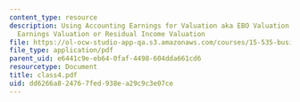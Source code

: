 ```yaml
---
content_type: resource
description: Using Accounting Earnings for Valuation aka EBO Valuation or Abnormal
  Earnings Valuation or Residual Income Valuation
file: https://ol-ocw-studio-app-qa.s3.amazonaws.com/courses/15-535-business-analysis-using-financial-statements-spring-2003/dd6266a824767fed938ea29c9c3e07ce_class4.pdf
file_type: application/pdf
parent_uid: e6441c9e-eb64-0faf-4498-604dda661cd6
resourcetype: Document
title: class4.pdf
uid: dd6266a8-2476-7fed-938e-a29c9c3e07ce
---
```

